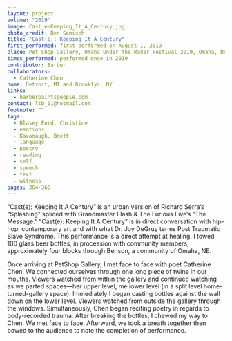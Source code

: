 ```yaml
---
layout: project
volume: "2019"
image: Cast_e-Keeping_It_A_Century.jpg
photo_credit: Ben Semisch
title: "Cast(e): Keeping It A Century"
first_performed: first performed on August 1, 2019
place: Pet Shop Gallery, Omaha Under the Radar Festival 2019, Omaha, NB
times_performed: performed once in 2019
contributor: Barber
collaborators:
  - Catherine Chen
home: Detroit, MI and Brooklyn, NY
links:
  - barberpaintspeople.com
contact: ltb_11@hotmail.com
footnote: ""
tags:
  - Blasey Ford, Christine
  - emotions
  - Kavanaugh, Brett
  - language
  - poetry
  - reading
  - self
  - speech
  - text
  - witness
pages: 364-365
---
```


“Cast(e): Keeping It A Century” is an urban version of Richard Serra’s “Splashing” spliced with Grandmaster Flash & The Furious Five’s “The Message.” “Cast(e): Keeping It A Century” is in direct conversation with hip-hop, contemporary art and with what Dr. Joy DeGruy terms Post Traumatic Slave Syndrome. This performance is a direct attempt at healing. I towed 100 glass beer bottles, in procession with community members, approximately four blocks through Benson, a community of Omaha, NE.

Once arriving at PetShop Gallery, I met face to face with poet Catherine Chen. We connected ourselves through one long piece of twine in our mouths. Viewers watched from within the gallery and continued watching as we parted spaces—her upper level, me lower level (in a split level home-turned-gallery space). Immediately I began casting bottles against the wall down on the lower level. Viewers watched from outside the gallery through the windows. Simultaneously, Chen began reciting poetry in regards to body-recorded trauma. After breaking the bottles, I chewed my way to Chen. We met face to face. Afterward, we took a breath together then bowed to the audience to note the completion of performance.
